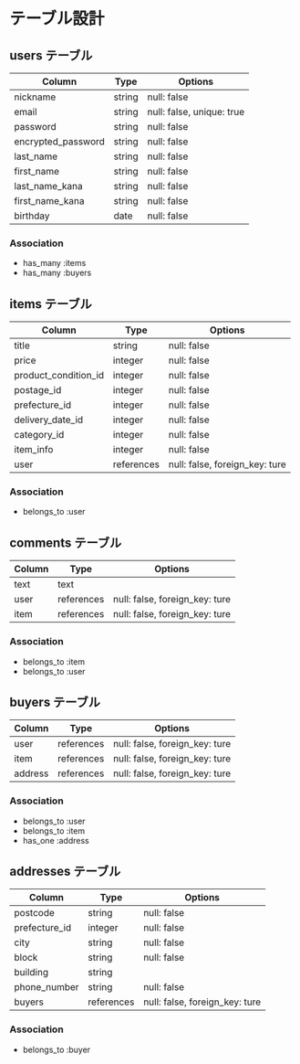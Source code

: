
# テーブル設計

## users テーブル

| Column                        | Type   | Options                   |
| ----------------------------- | ------ | ------------------------- |
| nickname                      | string | null: false               |
| email                         | string | null: false, unique: true |
| password                      | string | null: false               |
| encrypted_password            | string | null: false               |
| last_name                     | string | null: false               |
| first_name                    | string | null: false               |
| last_name_kana                | string | null: false               |
| first_name_kana               | string | null: false               |
| birthday                      | date   | null: false               |


### Association

- has_many :items
- has_many :buyers

## items テーブル

| Column                          | Type       | Options                        |
| ------------------------------- | ---------- | ------------------------------ |
| title                           | string     | null: false                    |
| price                           | integer    | null: false                    |
| product_condition_id            | integer    | null: false                    |
| postage_id                      | integer    | null: false                    |
| prefecture_id                   | integer    | null: false                    |
| delivery_date_id                | integer    | null: false                    |
| category_id                     | integer    | null: false                    |
| item_info                       | integer    | null: false                    |
| user                            | references | null: false, foreign_key: ture |

### Association

- belongs_to :user

## comments テーブル

| Column                  | Type       | Options                        |
| ----------------------- | ---------- | ------------------------------ |
| text                    | text       |                                |
| user                    | references | null: false, foreign_key: ture |
| item                    | references | null: false, foreign_key: ture |

### Association

- belongs_to :item
- belongs_to :user


## buyers テーブル

| Column             | Type       | Options                        |
| ------------------ | ---------- | ------------------------------ |
| user               | references | null: false, foreign_key: ture |
| item               | references | null: false, foreign_key: ture |
| address            | references | null: false, foreign_key: ture |

### Association

- belongs_to :user
- belongs_to :item
- has_one :address

## addresses テーブル

| Column             | Type       | Options                        |
| ------------------ | ---------- | ------------------------------ |
| postcode           | string     | null: false                    |
| prefecture_id      | integer    | null: false                    |
| city               | string     | null: false                    |
| block              | string     | null: false                    |
| building           | string     |                                |
| phone_number       | string     | null: false                    |
| buyers             | references | null: false, foreign_key: ture |

### Association

- belongs_to :buyer
